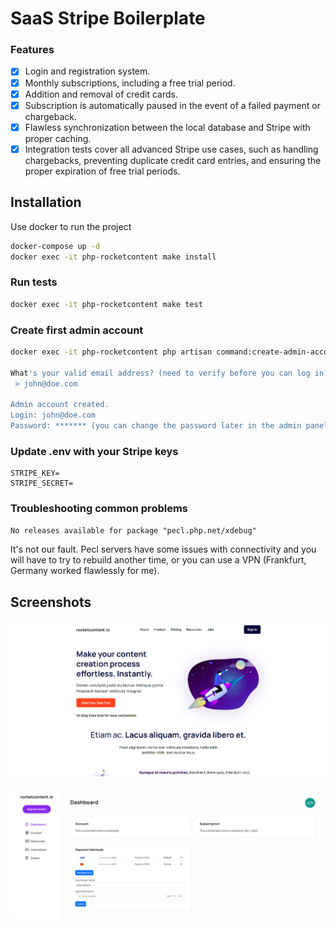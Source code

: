 # SaaS Stripe Boilerplate

### Features

- [x] Login and registration system.
- [x] Monthly subscriptions, including a free trial period.
- [x] Addition and removal of credit cards.
- [x] Subscription is automatically paused in the event of a failed payment or chargeback.
- [x] Flawless synchronization between the local database and Stripe with proper caching.
- [x] Integration tests cover all advanced Stripe use cases, such as handling chargebacks, preventing duplicate credit card entries, and ensuring the proper expiration of free trial periods.

## Installation

Use docker to run the project

```bash
docker-compose up -d
docker exec -it php-rocketcontent make install
```
### Run tests
```bash
docker exec -it php-rocketcontent make test
```
### Create first admin account
```bash
docker exec -it php-rocketcontent php artisan command:create-admin-account

What's your valid email address? (need to verify before you can log in):
 > john@doe.com     

Admin account created.
Login: john@doe.com
Password: ******* (you can change the password later in the admin panel)
```
### Update .env with your Stripe keys
```
STRIPE_KEY=
STRIPE_SECRET=
```
### Troubleshooting common problems
`No releases available for package "pecl.php.net/xdebug"`

It's not our fault. Pecl servers have some issues with connectivity and you will have to try to rebuild another time, or you can use a VPN (Frankfurt, Germany worked flawlessly for me).

## Screenshots

![Main page](https://github.com/arturnawrot/rocketcontent/blob/master/screenshots/rocketcontent-front.PNG?raw=true)

![Dashboard](https://github.com/arturnawrot/rocketcontent/blob/master/screenshots/dashboard.PNG?raw=true)

